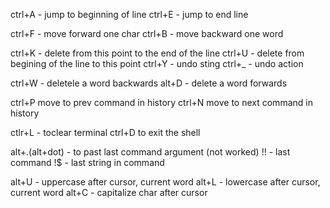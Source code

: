
ctrl+A - jump to beginning of line 
ctrl+E - jump to end line

ctrl+F - move forward one char
ctrl+B - move backward one word

ctrl+K - delete from this point to the end of the line
ctrl+U - delete from begining of the line to this point
ctrl+Y - undo sting
ctrl+_ -  undo action 

ctrl+W - deletele a word backwards
alt+D - delete a word forwards

ctrl+P move to prev command in history
ctrl+N move to next command in history

ctlr+L - toclear terminal
ctrl+D to exit the shell

alt+.(alt+dot) - to past last command argument (not worked)
!! - last command
!$ - last string in command

alt+U - uppercase after cursor, current word
alt+L - lowercase after cursor, current word
alt+C - capitalize char after cursor 